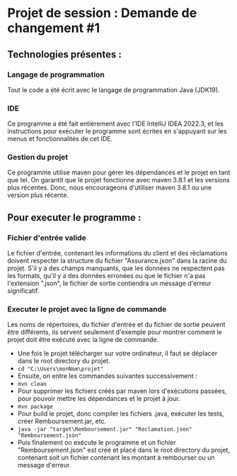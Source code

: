 # Projet de session : Demande de changement #1

## Technologies présentes :

### Langage de programmation

Tout le code a été écrit avec le langage de programmation Java (JDK19).

### IDE

Ce programme a été fait entièrement avec l'IDE IntelliJ IDEA 2022.3, et les instructions pour exécuter le programme sont écrites en s'appuyant sur les menus et fonctionnalités de cet IDE.

### Gestion du projet

Ce programme utilise maven pour gérer les dépendances et le projet en tant que tel. On garantit que le projet fonctionne 
avec maven 3.8.1 et les versions plus récentes. Donc, nous encourageons d'utiliser maven 3.8.1 ou une version plus récente.

## Pour executer le programme :

### Fichier d'entrée valide

Le fichier d'entrée, contenant les informations du client et des réclamations doivent respecter la structure du fichier 
"Assurance.json" dans la racine du projet. S'il y a des champs manquants, que les données ne respectent pas les formats, qu'il
y a des données erronées ou que le fichier n'a pas l'extension ".json", le fichier de sortie contiendra un message d'erreur
significatif.


### Executer le projet avec la ligne de commande

Les noms de répertoires, du fichier d'entrée et du fichier de sortie peuvent être différents, ils servent seulement d'exemple pour montrer comment
le projet doit être exécuté avec la ligne de commande.
- Une fois le projet télécharger sur votre ordinateur, il faut se déplacer dans le root directory du projet.
- `cd "C:\Users\monNom\projet"`
- Ensuite, on entre les commandes suivantes successivement :
- `mvn clean`
- Pour supprimer les fichiers créés par maven lors d'exécutions passées, pour pouvoir mettre les dépendances et le projet
à jour.
- `mvn package`
- Pour build le projet, donc compiler les fichiers .java, exécuter les tests, créer Remboursement.jar, etc. 
- `java -jar "target\Remboursement.jar" "Reclamation.json" "Remboursement.json"`
- Puis finalement on exécute le programme et un fichier "Remboursement.json" est créé et placé dans le root directory du projet, 
contenant soit un fichier contenant les montant à rembourser ou un message d'erreur.